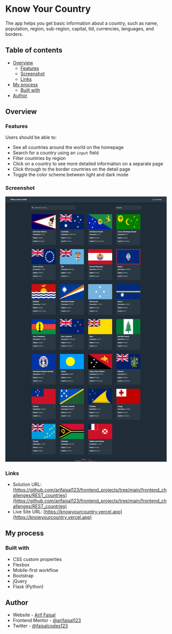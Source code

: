 # Know Your Country 

The app helps you get basic information about a country, such as name, population, region, sub-region, capital, tld, currencies, languages, and borders. 

## Table of contents

- [Overview](#overview)
  - [Features](#features)
  - [Screenshot](#screenshot)
  - [Links](#links)
- [My process](#my-process)
  - [Built with](#built-with)
- [Author](#author)

## Overview

### Features

Users should be able to:

- See all countries around the world on the homepage
- Search for a country using an `input` field
- Filter countries by region
- Click on a country to see more detailed information on a separate page
- Click through to the border countries on the detail page
- Toggle the color scheme between light and dark mode 

### Screenshot

![](./screenshot.png)

### Links

- Solution URL: [https://github.com/arifaisal123/frontend_projects/tree/main/frontend_challenges/REST_countries](https://github.com/arifaisal123/frontend_projects/tree/main/frontend_challenges/REST_countries)
- Live Site URL: [https://knowyourcountry.vercel.app](https://knowyourcountry.vercel.app)

## My process

### Built with

- CSS custom properties
- Flexbox
- Mobile-first workflow
- Bootstrap
- jQuery
- Flask (Python)

## Author

- Website - [Arif Faisal](https://arifaisal123.github.io)
- Frontend Mentor - [@arifaisal123](https://www.frontendmentor.io/profile/arifaisal123)
- Twitter - [@faisalcodes123](https://www.twitter.com/faisalcodes123)
